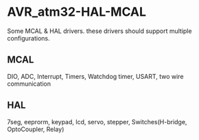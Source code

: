 # AVR_atm32-HAL-MCAL
Some MCAL &amp; HAL drivers.
these drivers should support multiple configurations.
## MCAL
DIO, ADC, Interrupt, Timers, Watchdog timer, USART, two wire communication
## HAL
7seg, eeprorm, keypad, lcd, servo, stepper, Switches(H-bridge, OptoCoupler, Relay)
